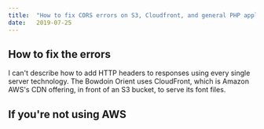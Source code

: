 ```yaml
---
title:  "How to fix CORS errors on S3, Cloudfront, and general PHP applications"
date:   2019-07-25
---
```


## How to fix the errors

I can't describe how to add HTTP headers to responses using every single server technology. The Bowdoin Orient uses CloudFront, which is Amazon AWS's CDN offering, in front of an S3 bucket, to serve its font files.

## If you're not using AWS

<!-- Footnotes -->

[^1]: Content Distribution Network: another server whose job it is to cache and serve static files very quickly.
[^2]: I use Firefox, so that's where these inspector screenshots come from. But every reasonable web browser has an inspector these days, and all of them let you look at the contents and headers of an HTTP request and response.
[^3]: If you're reading this to sort out a CORS error you're having, your web browser does not have the right permission because the server has not given it to the browser.

